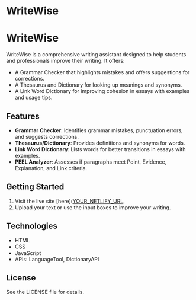 # WriteWise 
# WriteWise

WriteWise is a comprehensive writing assistant designed to help students and professionals improve their writing. It offers:
- A Grammar Checker that highlights mistakes and offers suggestions for corrections.
- A Thesaurus and Dictionary for looking up meanings and synonyms.
- A Link Word Dictionary for improving cohesion in essays with examples and usage tips.

## Features
- **Grammar Checker**: Identifies grammar mistakes, punctuation errors, and suggests corrections.
- **Thesaurus/Dictionary**: Provides definitions and synonyms for words.
- **Link Word Dictionary**: Lists words for better transitions in essays with examples.
- **PEEL Analyzer**: Assesses if paragraphs meet Point, Evidence, Explanation, and Link criteria.

## Getting Started
1. Visit the live site [here]([YOUR_NETLIFY_URL]().
2. Upload your text or use the input boxes to improve your writing.

## Technologies
- HTML
- CSS
- JavaScript
- APIs: LanguageTool, DictionaryAPI

## License
See the LICENSE file for details.

